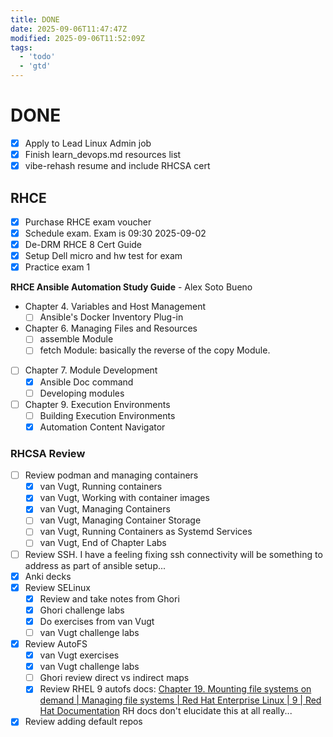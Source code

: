 ```yaml
---
title: DONE
date: 2025-09-06T11:47:47Z
modified: 2025-09-06T11:52:09Z
tags:
  - 'todo'
  - 'gtd'
---
```


# DONE

- [X] Apply to Lead Linux Admin job
- [X] Finish learn_devops.md resources list
- [X] vibe-rehash resume and include RHCSA cert

## RHCE

- [X] Purchase RHCE exam voucher
- [X] Schedule exam. Exam is 09:30 2025-09-02
- [X] De-DRM RHCE 8 Cert Guide
- [X] Setup Dell micro and hw test for exam
- [X] Practice exam 1

**RHCE Ansible Automation Study Guide** - Alex Soto Bueno

- Chapter 4. Variables and Host Management
    - [ ] Ansible's Docker Inventory Plug-in
- Chapter 6. Managing Files and Resources
    - [ ] assemble Module
    - [ ] fetch Module: basically the reverse of the copy Module.
- [ ] Chapter 7. Module Development
    - [X] Ansible Doc command
    - [ ] Developing modules
- [ ] Chapter 9. Execution Environments
    - [ ] Building Execution Environments
    - [X] Automation Content Navigator

### RHCSA Review

- [ ] Review podman and managing containers
  - [X] van Vugt, Running containers
  - [X] van Vugt, Working with container images
  - [X] van Vugt, Managing Containers
  - [ ] van Vugt, Managing Container Storage
  - [ ] van Vugt, Running Containers as Systemd Services
  - [ ] van Vugt, End of Chapter Labs
- [ ] Review SSH. I have a feeling fixing ssh connectivity will be something to address as part of ansible setup...
- [X] Anki decks
- [X] Review SELinux
  - [X] Review and take notes from Ghori
  - [X] Ghori challenge labs
  - [X] Do exercises from van Vugt
  - [ ] van Vugt challenge labs
- [X] Review AutoFS
  - [X] van Vugt exercises
  - [X] van Vugt challenge labs
  - [ ] Ghori review direct vs indirect maps
  - [X] Review RHEL 9 autofs docs: [Chapter 19. Mounting file systems on demand \| Managing file systems \| Red Hat Enterprise Linux \| 9 \| Red Hat Documentation](https://docs.redhat.com/en/documentation/red_hat_enterprise_linux/9/html/managing_file_systems/mounting-file-systems-on-demand_managing-file-systems) RH docs don't elucidate this at all really...
- [X] Review adding default repos

